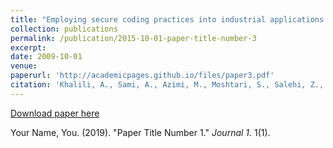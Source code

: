 ```yaml
---
title: "Employing secure coding practices into industrial applications: a case study."
collection: publications
permalink: /publication/2015-10-01-paper-title-number-3
excerpt: 
date: 2009-10-01
venue: 
paperurl: 'http://academicpages.github.io/files/paper3.pdf'
citation: 'Khalili, A., Sami, A., Azimi, M., Moshtari, S., Salehi, Z., Ghiasi, M. and Safavi, A.A., 2016. Empirical Software Engineering, 21(1), pp.4-16.'
---
```


[Download paper here](https://doi.org/10.1007/s10664-014-9341-9)

Your Name, You. (2019). "Paper Title Number 1." <i>Journal 1</i>. 1(1).
